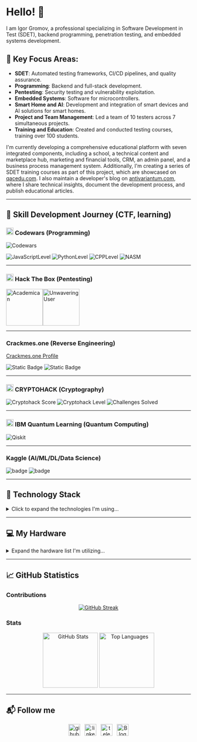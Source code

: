# Hello! 👋

I am Igor Gromov, a professional specializing in Software Development in Test (SDET), backend programming, penetration testing, and embedded systems development.

## 🌟 Key Focus Areas:
- **SDET**: Automated testing frameworks, CI/CD pipelines, and quality assurance.
- **Programming**: Backend and full-stack development.
- **Pentesting**: Security testing and vulnerability exploitation.
- **Embedded Systems**: Software for microcontrollers.
- **Smart Home and AI**: Development and integration of smart devices and AI solutions for smart homes.
- **Project and Team Management**: Led a team of 10 testers across 7 simultaneous projects.
- **Training and Education**: Created and conducted testing courses, training over 100 students.

I'm currently developing a comprehensive educational platform with seven integrated components, including a school, a technical content and marketplace hub, marketing and financial tools, CRM, an admin panel, and a business process management system. Additionally, I'm creating a series of SDET training courses as part of this project, which are showcased on [qacedu.com](https://qacedu.com). I also maintain a developer's blog on [antivariantum.com](https://antivariantum.com), where I share technical insights, document the development process, and publish educational articles.

---

## 💪 Skill Development Journey (CTF, learning) 

<h3> <img height="20" width="20" src="https://cdn.simpleicons.org/codewars"/> Codewars (Programming) </h3>
<img src="https://www.codewars.com/users/antivariant/badges/small" alt="Codewars">

![JavaScriptLevel](https://img.shields.io/badge/JavaScript-6_kyu-blue?logo=javascript)
![PythonLevel](https://img.shields.io/badge/Python-6_kyu-blue?logo=python)
![CPPLevel](https://img.shields.io/badge/C++-6_kyu-blue?logo=cplusplus)
![NASM](https://img.shields.io/badge/NASM(Assembler)-8_kyu-blue?logo=intel)


---

### <img height="20" width="20" src="https://cdn.simpleicons.org/hackthebox" /> Hack The Box (Pentesting)
<img src="https://academy.hackthebox.com/storage/badges/academician.png" alt="Academican" width="100"><img src="https://academy.hackthebox.com/storage/badges/7f81e8837d0540d610c5019478c7647a/logo.png" alt="Unwavering User" width="100">


---

### Crackmes.one (Reverse Engineering)
[Crackmes.one Profile](https://crackmes.one/user/antivariantum)

![Static Badge](https://img.shields.io/badge/Tasks_solved-1-blue) ![Static Badge](https://img.shields.io/badge/Difficulty-easy-blue)

---

### <img height="20" width="20" src="https://cryptohack.org/static/favicon/favicon-32x32.png"> CRYPTOHACK (Cryptography)
![Cryptohack Score](https://img.shields.io/badge/dynamic/json?color=blue&label=Cryptohack%20Score&query=$.score&url=https://cryptohack.org/api/user/antivariant/&style=for-the-badge)
![Cryptohack Level](https://img.shields.io/badge/dynamic/json?color=yellow&label=Level&query=$.level&url=https://cryptohack.org/api/user/antivariant/&style=for-the-badge)
![Challenges Solved](https://img.shields.io/badge/dynamic/json?color=green&label=Challenges%20Solved&query=$.solved_challenges.length&url=https://cryptohack.org/api/user/antivariant/&style=for-the-badge)

---

### <img height="20" width="20" src="https://learning.quantum.ibm.com/favicon.ico"> IBM Quantum Learning (Quantum Computing)
![Qiskit](https://img.shields.io/badge/Qiskit-%236929C4.svg?style=for-the-badge&logo=Qiskit&logoColor=white)



---

### Kaggle (AI/ML/DL/Data Science)
![badge](https://www.googleapis.com/download/storage/v1/b/kaggle-user-content/o/inbox%2F1488634%2F09e1f99bdf3222934ad7769409ec3f6d%2FBadge-26.svg?generation=1727468059623106&alt=media)
![badge](https://www.googleapis.com/download/storage/v1/b/kaggle-user-content/o/inbox%2F1488634%2F059c9b5e8bad980032971b42cb35cb10%2FBadge-44.svg?generation=1727468322667890&alt=media)

---

## 🔧 Technology Stack

<details>
<summary>Click to expand the technologies I'm using...</summary> 

A detailed list of technologies I currently use in my projects.

### Programming Languages 
![JavaScript](https://img.shields.io/badge/javascript-%23323330.svg?style=for-the-badge&logo=javascript&logoColor=%23F7DF1E)
![Python](https://img.shields.io/badge/python-3670A0?style=for-the-badge&logo=python&logoColor=ffdd54)
![Java](https://img.shields.io/badge/java-%23ED8B00.svg?style=for-the-badge&logo=openjdk&logoColor=white)
![C++](https://img.shields.io/badge/c++-%2300599C.svg?style=for-the-badge&logo=c%2B%2B&logoColor=white) 
![C#](https://img.shields.io/badge/c%23-%23239120.svg?style=for-the-badge&logo=csharp&logoColor=white)

---

### Low Level Programming (Assembler)
- **CPU**: x86_64 (NASM, MASM), ARM8 (Clang) 
- **MCU**: ESP32, ESP8266, STM32, ATmega328P, nRF52840

---

### Testing Frameworks and Utilities
![Jest](https://img.shields.io/badge/-jest-%23C21325?style=for-the-badge&logo=jest&logoColor=white)
![Selenium](https://img.shields.io/badge/-selenium-%43B02A?style=for-the-badge&logo=selenium&logoColor=white)
![cypress](https://img.shields.io/badge/-cypress-%23E5E5E5?style=for-the-badge&logo=cypress&logoColor=058a5e)
![Mocha](https://img.shields.io/badge/-mocha-%238D6748?style=for-the-badge&logo=mocha&logoColor=white)
![Playwright](https://img.shields.io/badge/-playwright-%232EAD33?style=for-the-badge&logo=playwright&logoColor=white)
![Pytest](https://img.shields.io/badge/pytest-%23ffffff.svg?style=for-the-badge&logo=pytest&logoColor=2f9fe3)
![Postman](https://img.shields.io/badge/Postman-FF6C37?style=for-the-badge&logo=postman&logoColor=white)
![Swagger](https://img.shields.io/badge/-Swagger-%23Clojure?style=for-the-badge&logo=swagger&logoColor=white)

---

### Backend Platforms, Frameworks and Libraries
![NodeJS](https://img.shields.io/badge/node.js-6DA55F?style=for-the-badge&logo=node.js&logoColor=white)
![Express.js](https://img.shields.io/badge/express.js-%23404d59.svg?style=for-the-badge&logo=express&logoColor=%2361DAFB)
![Nodemon](https://img.shields.io/badge/NODEMON-%23323330.svg?style=for-the-badge&logo=nodemon&logoColor=%BBDEAD)
![Flask](https://img.shields.io/badge/flask-%23000.svg?style=for-the-badge&logo=flask&logoColor=white)

---

### Frontend Platform, Frameworks and Libraries
![Vue.js](https://img.shields.io/badge/vuejs-%2335495e.svg?style=for-the-badge&logo=vuedotjs&logoColor=%234FC08D)
![Quasar](https://img.shields.io/badge/Quasar-16B7FB?style=for-the-badge&logo=quasar&logoColor=black)

---

### Pentesting Tools
- **The most important:** Burp Suite, Wireshark, Metasploit, Nmap, Hashcat, Airocrack-ng, URH, rtl-sdr, dsd, GQRX, SDR#, Artemis, Audacity, Kuckoo
- **Virtualisation**: VMware, VirtualBox, Docker
- **Linux network tools:** nc, ssh, curl, etc..

---

### Reverse Engineering Software and MCU Programming Platforms and frameworks
![PlatformIO](https://img.shields.io/badge/PlatformIO-%23222.svg?style=for-the-badge&logo=platformio&logoColor=%23f5822a)
![Espressif](https://img.shields.io/badge/espressif-E7352C.svg?style=for-the-badge&logo=espressif&logoColor=white)

KiCAD, Prometheus, LTspice, Ghidra, Radare 2, GDB, LLDB, STM32CubeIDE, Arduino IDE

---

### Version Control, CI/CD
![Git](https://img.shields.io/badge/git-%23F05033.svg?style=for-the-badge&logo=git&logoColor=white)
![GitHub](https://img.shields.io/badge/github-%23121011.svg?style=for-the-badge&logo=github&logoColor=white)
![GitHub Actions](https://img.shields.io/badge/github%20actions-%232671E5.svg?style=for-the-badge&logo=githubactions&logoColor=white)
![Jenkins](https://img.shields.io/badge/jenkins-%232C5263.svg?style=for-the-badge&logo=jenkins&logoColor=white)

---

### Servers and Monitoring, DevOps
![Kubernetes](https://img.shields.io/badge/kubernetes-%23326ce5.svg?style=for-the-badge&logo=kubernetes&logoColor=white)
![Docker](https://img.shields.io/badge/docker-%230db7ed.svg?style=for-the-badge&logo=docker&logoColor=white)
![Vercel](https://img.shields.io/badge/vercel-%23000000.svg?style=for-the-badge&logo=vercel&logoColor=white)
![Grafana](https://img.shields.io/badge/grafana-%23F46800.svg?style=for-the-badge&logo=grafana&logoColor=white)
![Prometheus](https://img.shields.io/badge/Prometheus-E6522C?style=for-the-badge&logo=Prometheus&logoColor=white)
![Ansible](https://img.shields.io/badge/ansible-%231A1918.svg?style=for-the-badge&logo=ansible&logoColor=white)
![Apache](https://img.shields.io/badge/apache-%23D42029.svg?style=for-the-badge&logo=apache&logoColor=white)
![Nginx](https://img.shields.io/badge/nginx-%23009639.svg?style=for-the-badge&logo=nginx&logoColor=white)

---

### Databases
![Firebase](https://img.shields.io/badge/firebase-%23039BE5.svg?style=for-the-badge&logo=firebase)
![MySQL](https://img.shields.io/badge/mysql-4479A1.svg?style=for-the-badge&logo=mysql&logoColor=white)
![MongoDB](https://img.shields.io/badge/MongoDB-%234ea94b.svg?style=for-the-badge&logo=mongodb&logoColor=white)
![MicrosoftSQLServer](https://img.shields.io/badge/Microsoft%20SQL%20Server-CC2927?style=for-the-badge&logo=microsoft%20sql%20server&logoColor=white)
![InfluxDB](https://img.shields.io/badge/InfluxDB-22ADF6?style=for-the-badge&logo=InfluxDB&logoColor=white)
![SQLite](https://img.shields.io/badge/sqlite-%2307405e.svg?style=for-the-badge&logo=sqlite&logoColor=white)


---

### IDE and Build Tools
![Visual Studio Code](https://img.shields.io/badge/Visual%20Studio%20Code-0078d7.svg?style=for-the-badge&logo=visual-studio-code&logoColor=white)
![Android Studio](https://img.shields.io/badge/android%20studio-346ac1?style=for-the-badge&logo=android%20studio&logoColor=white)
![Xcode](https://img.shields.io/badge/Xcode-007ACC?style=for-the-badge&logo=Xcode&logoColor=white)
![Jupyter Notebook](https://img.shields.io/badge/jupyter-%23FA0F00.svg?style=for-the-badge&logo=jupyter&logoColor=white)
![Vim](https://img.shields.io/badge/VIM-%2311AB00.svg?style=for-the-badge&logo=vim&logoColor=white)
![IntelliJ IDEA](https://img.shields.io/badge/IntelliJIDEA-000000.svg?style=for-the-badge&logo=intellij-idea&logoColor=white)
![Visual Studio](https://img.shields.io/badge/Visual%20Studio-5C2D91.svg?style=for-the-badge&logo=visual-studio&logoColor=white)
![Anaconda](https://img.shields.io/badge/Anaconda-%2344A833.svg?style=for-the-badge&logo=anaconda&logoColor=white)
![CMake](https://img.shields.io/badge/CMake-%23008FBA.svg?style=for-the-badge&logo=cmake&logoColor=white)
![NPM](https://img.shields.io/badge/NPM-%23CB3837.svg?style=for-the-badge&logo=npm&logoColor=white)

---

### ML/DL (AI) Libraries and Frameworks

---

### Quantum Computing
![Qiskit](https://img.shields.io/badge/Qiskit-%236929C4.svg?style=for-the-badge&logo=Qiskit&logoColor=white)
![Jupyter Notebook](https://img.shields.io/badge/jupyter-%23FA0F00.svg?style=for-the-badge&logo=jupyter&logoColor=white)
<!--OpenQASM -->

---

### Management and Organizing Software
![Jira](https://img.shields.io/badge/jira-%230A0FFF.svg?style=for-the-badge&logo=jira&logoColor=white)
![Notion](https://img.shields.io/badge/Notion-%23000000.svg?style=for-the-badge&logo=notion&logoColor=white)

</details>

---

##  💻 My Hardware

<details>
<summary>Expand the hardware list I'm utilizing...</summary>

  A detailed list of hardware I currently use for my projects, education, and research.

### Computers and Mobile Devices
- MacBook m1 Pro
- Lenovo IdeaPad L340-15irh Gaming (Core i5, Nvidia GeForce GTX1050 3Gb CUDA, 8Gb DDR4, SSD 512Gb) with dual boot Windows 11 and Kali Linux
- iPhone SE2020  
- iPad Pro (11" 2nd gen)
- Xiaomi Redmi 8T (Android)

---

### Pentesting Hardware
- HackRF One
- RTL-SDR
- nRF52840 Sniffer Dongle
- RTL8192 WiFi Dongle



### Reverse Engineering Hardware
- Debuggers and Firmware Loaders: J-Link, ST-Link, CH341, USBASP, UART2TTL, Smart/TF/SIM Card Reader...
- MCU Development Boards: STM32 (Blue Pill), ESP32 board, ES8266 board, nRF52840 dongle board, Arduino Uno R3, Arduino Nano, Arduino Mini
- Components and Boards: a lot of various components, shields, sensors, memory and other boards
- Power Supply (Lab): PS305D
- Functional DDS Generator: FG100 
- Soldering: Luckey852D, Digital Spot Welding for 18650
- Measurement: VC9808+, GM328, Hantek8022BE, LiteVNA, Segger Logic Analyser 8ch
- and much more...

---

### OS
![macOS](https://img.shields.io/badge/mac%20os-000000?style=for-the-badge&logo=macos&logoColor=F0F0F0)
![Windows 11](https://img.shields.io/badge/Windows%2011-%230079d5.svg?style=for-the-badge&logo=Windows%2011&logoColor=white)
![Kali](https://img.shields.io/badge/Kali-268BEE?style=for-the-badge&logo=kalilinux&logoColor=white)
![iOS](https://img.shields.io/badge/iOS-000000?style=for-the-badge&logo=ios&logoColor=white)
![Android](https://img.shields.io/badge/Android-3DDC84?style=for-the-badge&logo=android&logoColor=white)
![Alpine Linux](https://img.shields.io/badge/Alpine_Linux-%230D597F.svg?style=for-the-badge&logo=alpine-linux&logoColor=white)
![Ubuntu](https://img.shields.io/badge/Ubuntu-E95420?style=for-the-badge&logo=ubuntu&logoColor=white)
![Tails](https://img.shields.io/badge/Tails%20-56347C?&style=for-the-badge&logo=tails&logoColor=white)

---

### Smart Home
![Home Assistant](https://img.shields.io/badge/home%20assistant-%2341BDF5.svg?style=for-the-badge&logo=home-assistant&logoColor=white)
![Raspberry Pi](https://img.shields.io/badge/-Raspberry_Pi-C51A4A?style=for-the-badge&logo=Raspberry-Pi)

</details>

---

## 📈 GitHub Statistics

### Contributions

<div align="center">
  <a href="https://git.io/streak-stats"><img src="https://github-readme-streak-stats-gq1qd7u9e-antivariants-projects.vercel.app/?user=antivariant&theme=dark" alt="GitHub Streak" /></a>
</div>

### Stats
<div align="center">
  <img height="150" src="https://github-readme-stats-antivariants-projects.vercel.app/api?username=antivariant&show_icons=true&theme=dark" alt="GitHub Stats">
  <img height="150" src="https://github-readme-stats-antivariants-projects.vercel.app/api/top-langs/?username=antivariant&layout=compact&theme=dark&hide=php,html,css,Smarty,MATLAB,Mustache" alt="Top Languages">
</div>

---

## 📬 Follow me
<div align="center">
<a href="https://github.com/antivariant"><img height="32" width="32" src="https://cdn.simpleicons.org/github/orange" alt="gihub"/></a> &nbsp;
<a href="https://linkedin.com/in/igor-gromov-15043883"><img height="32" width="32" src="https://cdn.simpleicons.org/linkedin/orange" alt="linkedin" /></a> &nbsp;
<a href="<a https://t.me/antivariant"><img height="32" width="32" src="https://cdn.simpleicons.org/telegram/orange" alt="telegram"/></a> &nbsp;
<a href="<a https://antivariantum.com"><img height="32" width="32" src="https://cdn.simpleicons.org/wordpress/orange" alt="Blog"/></a>
</div>
